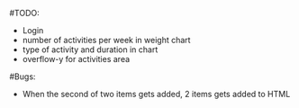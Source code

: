 #TODO:

 * Login
 * number of activities per week in weight chart
 * type of activity and duration in chart
 * overflow-y for activities area

#Bugs:
 * When the second of two items gets added, 2 items gets added to HTML